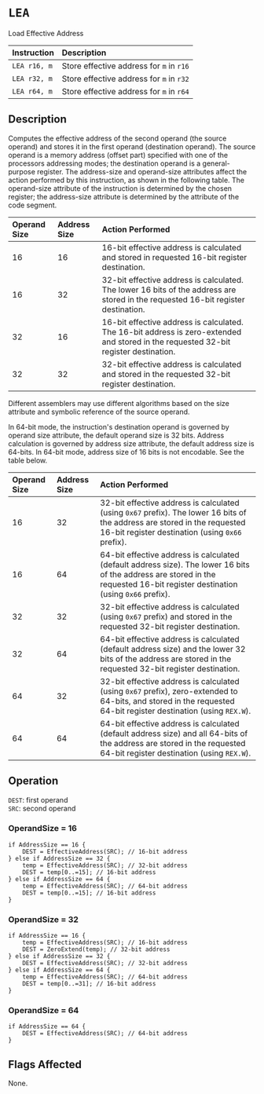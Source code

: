 # `LEA`
Load Effective Address

| Instruction  | Description                              |
| :----------- | :--------------------------------------- |
| `LEA r16, m` | Store effective address for `m` in `r16` |
| `LEA r32, m` | Store effective address for `m` in `r32` |
| `LEA r64, m` | Store effective address for `m` in `r64` |

## Description
Computes the effective address of the second operand (the source operand) and stores it in the first operand (destination operand). The source operand is a memory address (offset part) specified with one of the processors addressing modes; the destination operand is a general-purpose register. The address-size and operand-size attributes affect the action performed by this instruction, as shown in the following table. The operand-size attribute of the instruction is determined by the chosen register; the address-size attribute is determined by the attribute of the code segment.

| Operand Size | Address Size | Action Performed                                                                                                                     |
| :----------- | :----------- | :----------------------------------------------------------------------------------------------------------------------------------- |
| 16           | 16           | 16-bit effective address is calculated and stored in requested 16-bit register destination.                                          |
| 16           | 32           | 32-bit effective address is calculated. The lower 16 bits of the address are stored in the requested 16-bit register destination.    |
| 32           | 16           | 16-bit effective address is calculated. The 16-bit address is zero-extended and stored in the requested 32-bit register destination. |
| 32           | 32           | 32-bit effective address is calculated and stored in the requested 32-bit register destination.                                      |

Different assemblers may use different algorithms based on the size attribute and symbolic reference of the source operand.

In 64-bit mode, the instruction's destination operand is governed by operand size attribute, the default operand size is 32 bits. Address calculation is governed by address size attribute, the default address size is 64-bits. In 64-bit mode, address size of 16 bits is not encodable. See the table below.

| Operand Size | Address Size | Action Performed                                                                                                                                                               |
| :----------- | :----------- | :----------------------------------------------------------------------------------------------------------------------------------------------------------------------------- |
| 16           | 32           | 32-bit effective address is calculated (using `0x67` prefix). The lower 16 bits of the address are stored in the requested 16-bit register destination (using `0x66` prefix).  |
| 16           | 64           | 64-bit effective address is calculated (default address size). The lower 16 bits of the address are stored in the requested 16-bit register destination (using `0x66` prefix). |
| 32           | 32           | 32-bit effective address is calculated (using `0x67` prefix) and stored in the requested 32-bit register destination.                                                          |
| 32           | 64           | 64-bit effective address is calculated (default address size) and the lower 32 bits of the address are stored in the requested 32-bit register destination.                    |
| 64           | 32           | 32-bit effective address is calculated (using `0x67` prefix), zero-extended to 64-bits, and stored in the requested 64-bit register destination (using `REX.W`).               |
| 64           | 64           | 64-bit effective address is calculated (default address size) and all 64-bits of the address are stored in the requested 64-bit register destination (using `REX.W`).          |

## Operation
`DEST`: first operand\
`SRC`: second operand

### OperandSize = 16
```rust,ignore
if AddressSize == 16 {
    DEST = EffectiveAddress(SRC); // 16-bit address
} else if AddressSize == 32 {
    temp = EffectiveAddress(SRC); // 32-bit address
    DEST = temp[0..=15]; // 16-bit address
} else if AddressSize == 64 {
    temp = EffectiveAddress(SRC); // 64-bit address
    DEST = temp[0..=15]; // 16-bit address
}
```

### OperandSize = 32
```rust,ignore
if AddressSize == 16 {
    temp = EffectiveAddress(SRC); // 16-bit address
    DEST = ZeroExtend(temp); // 32-bit address
} else if AddressSize == 32 {
    DEST = EffectiveAddress(SRC); // 32-bit address
} else if AddressSize == 64 {
    temp = EffectiveAddress(SRC); // 64-bit address
    DEST = temp[0..=31]; // 16-bit address
}
```

### OperandSize = 64
```rust,ignore
if AddressSize == 64 {
    DEST = EffectiveAddress(SRC); // 64-bit address
}
```

## Flags Affected
None.
